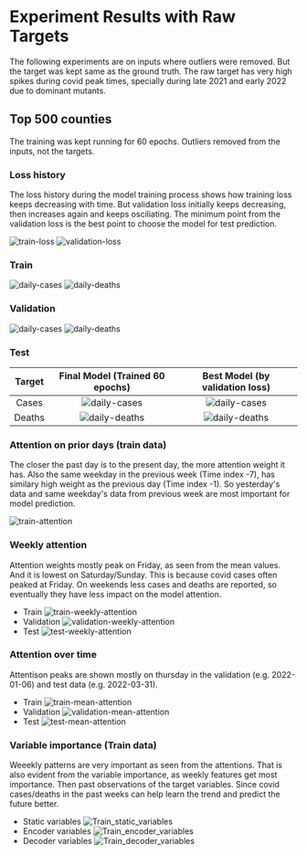 # Experiment Results with Raw Targets

The following experiments are on inputs where outliers were removed. But the target was kept same as the ground truth. The raw target has very high spikes during covid peak times, specially during late 2021 and early 2022 due to dominant mutants.

## Top 500 counties

The training was kept running for 60 epochs. Outliers removed from the inputs, not the targets.

### Loss history

The loss history during the model training process shows how training loss keeps decreasing with time. But validation loss initially keeps decreasing, then increases again and keeps osciliating. The minimum point from the validation loss is the best point to choose the model for test prediction.

![train-loss](results/raw%20target/top_500_target_scaled/train_loss.jpg)
![validation-loss](results/raw%20target/top_500_target_scaled/validation_loss.jpg)

### Train

![daily-cases](/TFT-pytorch/results/raw%20target/top_500_target_scaled/figures/Summed_plot_Cases_Train.jpg)
![daily-deaths](/TFT-pytorch/results/raw%20target/top_500_target_scaled/figures/Summed_plot_Deaths_Train.jpg)

### Validation

![daily-cases](/TFT-pytorch/results/raw%20target/top_500_target_scaled/figures/Summed_plot_Cases_Validation.jpg)
![daily-deaths](/TFT-pytorch/results/raw%20target/top_500_target_scaled/figures/Summed_plot_Deaths_Validation.jpg)

### Test

| Target | Final Model (Trained 60 epochs) | Best Model (by validation loss) |
|:---:|:---:|:---:|
| Cases | ![daily-cases](/TFT-pytorch/results/raw%20target/top_500_target_scaled/figures/Summed_plot_Cases_Test.jpg) | ![daily-cases](/TFT-pytorch/results/raw%20target/top_500_target_scaled/figures_best/Summed_plot_Cases_Test.jpg) |
| Deaths | ![daily-deaths](/TFT-pytorch/results/raw%20target/top_500_target_scaled/figures/Summed_plot_Deaths_Test.jpg) | ![daily-deaths](/TFT-pytorch/results/raw%20target/top_500_target_scaled/figures_best/Summed_plot_Deaths_Test.jpg) |

### Attention on prior days (train data)

The closer the past day is to the present day, the more attention weight it has. Also the same weekday in the previous week (Time index -7), has similary high weight as the previous day (Time index -1). So yesterday's data and same weekday's data from previous week are most important for model prediction.

![train-attention](/TFT-pytorch/results/raw%20target/top_500_target_scaled/figures/Train_attention.jpg)

### Weekly attention

Attention weights mostly peak on Friday, as seen from the mean values. And it is lowest on Saturday/Sunday. This is because covid cases often peaked at Friday. On weekends less cases and deaths are reported, so eventually they have less impact on the model attention.

* Train ![train-weekly-attention](/TFT-pytorch/results/raw%20target/top_500_target_scaled/figures/Train_weekly_attention.jpg)
* Validation ![validation-weekly-attention](/TFT-pytorch/results/raw%20target/top_500_target_scaled/figures/Validation_weekly_attention.jpg)
* Test ![test-weekly-attention](/TFT-pytorch/results/raw%20target/top_500_target_scaled/figures/Test_weekly_attention.jpg)

### Attention over time

Attentison peaks are shown mostly on thursday in the validation (e.g. 2022-01-06) and test data (e.g. 2022-03-31).

* Train ![train-mean-attention](/TFT-pytorch/results/raw%20target/top_500_target_scaled/figures/Train_daily_attention.jpg)
* Validation ![validation-mean-attention](/TFT-pytorch/results/raw%20target/top_500_target_scaled/figures/Validation_daily_attention.jpg)
* Test ![test-mean-attention](/TFT-pytorch/results/raw%20target/top_500_target_scaled/figures/Test_daily_attention.jpg)

### Variable importance (Train data)

Weeekly patterns are very important as seen from the attentions. That is also evident from the variable importance, as weekly features get most importance. Then past observations of the target variables. Since covid cases/deaths in the past weeks can help learn the trend and predict the future better.

* Static variables ![Train_static_variables](/TFT-pytorch/results/raw%20target/top_500_target_scaled/figures/Train_static_variables.jpg)
* Encoder variables ![Train_encoder_variables](/TFT-pytorch/results/raw%20target/top_500_target_scaled/figures/Train_encoder_variables.jpg)
* Decoder variables ![Train_decoder_variables](/TFT-pytorch/results/raw%20target/top_500_target_scaled/figures/Train_decoder_variables.jpg)